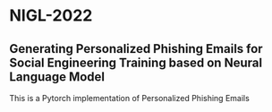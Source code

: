 

# NIGL-2022
## Generating Personalized Phishing Emails for Social Engineering Training based on Neural Language Model
This is a Pytorch implementation of Personalized Phishing Emails
